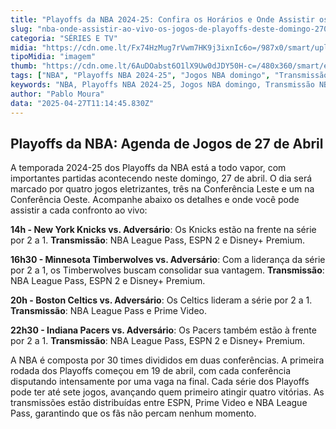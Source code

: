 ```yaml
---
title: "Playoffs da NBA 2024-25: Confira os Horários e Onde Assistir os Jogos Deste Domingo"
slug: "nba-onde-assistir-ao-vivo-os-jogos-de-playoffs-deste-domingo-2704"
categoria: "SÉRIES E TV"
midia: "https://cdn.ome.lt/Fx74HzMug7rVwm7HK9j3ixnIc6o=/987x0/smart/uploads/conteudo/fotos/playoffs-nba-lebron-james-27-04.jpg"
tipoMidia: "imagem"
thumb: "https://cdn.ome.lt/6AuDOabst6O1lX9Uw0dJDY50H-c=/480x360/smart/extras/conteudos/playoffs-nba-lebron-james-27-04-peq.jpg"
tags: ["NBA", "Playoffs NBA 2024-25", "Jogos NBA domingo", "Transmissão NBA", "ESPN", "Prime Video", "NBA League Pass"]
keywords: "NBA, Playoffs NBA 2024-25, Jogos NBA domingo, Transmissão NBA, ESPN, Prime Video, NBA League Pass"
author: "Pablo Moura"
data: "2025-04-27T11:14:45.830Z"
---
```


## Playoffs da NBA: Agenda de Jogos de 27 de Abril

A temporada 2024-25 dos Playoffs da NBA está a todo vapor, com importantes partidas acontecendo neste domingo, 27 de abril. O dia será marcado por quatro jogos eletrizantes, três na Conferência Leste e um na Conferência Oeste. Acompanhe abaixo os detalhes e onde você pode assistir a cada confronto ao vivo:

**14h - New York Knicks vs. Adversário**: Os Knicks estão na frente na série por 2 a 1. **Transmissão**: NBA League Pass, ESPN 2 e Disney+ Premium.

**16h30 - Minnesota Timberwolves vs. Adversário**: Com a liderança da série por 2 a 1, os Timberwolves buscam consolidar sua vantagem. **Transmissão**: NBA League Pass, ESPN 2 e Disney+ Premium.

**20h - Boston Celtics vs. Adversário**: Os Celtics lideram a série por 2 a 1. **Transmissão**: NBA League Pass e Prime Video.

**22h30 - Indiana Pacers vs. Adversário**: Os Pacers também estão à frente por 2 a 1. **Transmissão**: NBA League Pass, ESPN 2 e Disney+ Premium.

A NBA é composta por 30 times divididos em duas conferências. A primeira rodada dos Playoffs começou em 19 de abril, com cada conferência disputando intensamente por uma vaga na final. Cada série dos Playoffs pode ter até sete jogos, avançando quem primeiro atingir quatro vitórias. As transmissões estão distribuídas entre ESPN, Prime Video e NBA League Pass, garantindo que os fãs não percam nenhum momento.